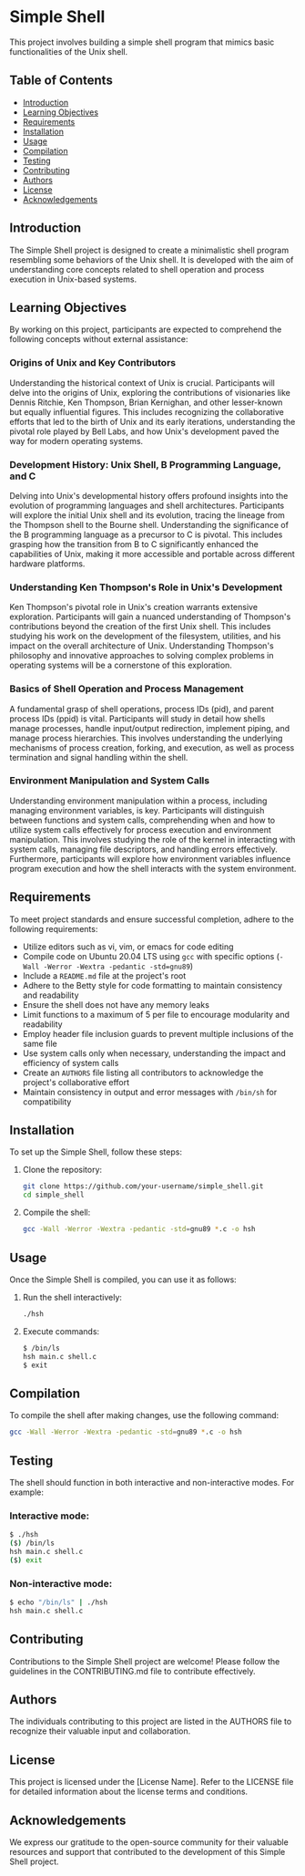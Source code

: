 # Simple Shell

This project involves building a simple shell program that mimics basic functionalities of the Unix shell.

## Table of Contents

- [Introduction](#introduction)
- [Learning Objectives](#learning-objectives)
- [Requirements](#requirements)
- [Installation](#installation)
- [Usage](#usage)
- [Compilation](#compilation)
- [Testing](#testing)
- [Contributing](#contributing)
- [Authors](#authors)
- [License](#license)
- [Acknowledgements](#acknowledgements)

## Introduction

The Simple Shell project is designed to create a minimalistic shell program resembling some behaviors of the Unix shell. It is developed with the aim of understanding core concepts related to shell operation and process execution in Unix-based systems.

## Learning Objectives

By working on this project, participants are expected to comprehend the following concepts without external assistance:

### Origins of Unix and Key Contributors

Understanding the historical context of Unix is crucial. Participants will delve into the origins of Unix, exploring the contributions of visionaries like Dennis Ritchie, Ken Thompson, Brian Kernighan, and other lesser-known but equally influential figures. This includes recognizing the collaborative efforts that led to the birth of Unix and its early iterations, understanding the pivotal role played by Bell Labs, and how Unix's development paved the way for modern operating systems.

### Development History: Unix Shell, B Programming Language, and C

Delving into Unix's developmental history offers profound insights into the evolution of programming languages and shell architectures. Participants will explore the initial Unix shell and its evolution, tracing the lineage from the Thompson shell to the Bourne shell. Understanding the significance of the B programming language as a precursor to C is pivotal. This includes grasping how the transition from B to C significantly enhanced the capabilities of Unix, making it more accessible and portable across different hardware platforms.

### Understanding Ken Thompson's Role in Unix's Development

Ken Thompson's pivotal role in Unix's creation warrants extensive exploration. Participants will gain a nuanced understanding of Thompson's contributions beyond the creation of the first Unix shell. This includes studying his work on the development of the filesystem, utilities, and his impact on the overall architecture of Unix. Understanding Thompson's philosophy and innovative approaches to solving complex problems in operating systems will be a cornerstone of this exploration.

### Basics of Shell Operation and Process Management

A fundamental grasp of shell operations, process IDs (pid), and parent process IDs (ppid) is vital. Participants will study in detail how shells manage processes, handle input/output redirection, implement piping, and manage process hierarchies. This involves understanding the underlying mechanisms of process creation, forking, and execution, as well as process termination and signal handling within the shell.

### Environment Manipulation and System Calls

Understanding environment manipulation within a process, including managing environment variables, is key. Participants will distinguish between functions and system calls, comprehending when and how to utilize system calls effectively for process execution and environment manipulation. This involves studying the role of the kernel in interacting with system calls, managing file descriptors, and handling errors effectively. Furthermore, participants will explore how environment variables influence program execution and how the shell interacts with the system environment.

## Requirements

To meet project standards and ensure successful completion, adhere to the following requirements:

- Utilize editors such as vi, vim, or emacs for code editing
- Compile code on Ubuntu 20.04 LTS using `gcc` with specific options (`-Wall -Werror -Wextra -pedantic -std=gnu89`)
- Include a `README.md` file at the project's root
- Adhere to the Betty style for code formatting to maintain consistency and readability
- Ensure the shell does not have any memory leaks
- Limit functions to a maximum of 5 per file to encourage modularity and readability
- Employ header file inclusion guards to prevent multiple inclusions of the same file
- Use system calls only when necessary, understanding the impact and efficiency of system calls
- Create an `AUTHORS` file listing all contributors to acknowledge the project's collaborative effort
- Maintain consistency in output and error messages with `/bin/sh` for compatibility

## Installation

To set up the Simple Shell, follow these steps:

1. Clone the repository:

    ```bash
    git clone https://github.com/your-username/simple_shell.git
    cd simple_shell
    ```

2. Compile the shell:

    ```bash
    gcc -Wall -Werror -Wextra -pedantic -std=gnu89 *.c -o hsh
    ```

## Usage

Once the Simple Shell is compiled, you can use it as follows:

1. Run the shell interactively:

    ```bash
    ./hsh
    ```

2. Execute commands:

    ```bash
    $ /bin/ls
    hsh main.c shell.c
    $ exit
    ```

## Compilation

To compile the shell after making changes, use the following command:

```bash
gcc -Wall -Werror -Wextra -pedantic -std=gnu89 *.c -o hsh
```

## Testing

The shell should function in both interactive and non-interactive modes. For example:

### Interactive mode:

```bash
$ ./hsh
($) /bin/ls
hsh main.c shell.c
($) exit
```

### Non-interactive mode:

```bash
$ echo "/bin/ls" | ./hsh
hsh main.c shell.c
```

## Contributing

Contributions to the Simple Shell project are welcome! Please follow the guidelines in the CONTRIBUTING.md file to contribute effectively.


## Authors

The individuals contributing to this project are listed in the AUTHORS file to recognize their valuable input and collaboration.


## License

This project is licensed under the [License Name]. Refer to the LICENSE file for detailed information about the license terms and conditions.


## Acknowledgements

We express our gratitude to the open-source community for their valuable resources and support that contributed to the development of this Simple Shell project.
